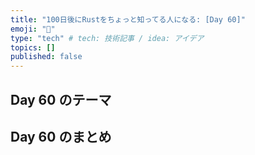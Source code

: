 ```yaml
---
title: "100日後にRustをちょっと知ってる人になる: [Day 60]"
emoji: "🦀"
type: "tech" # tech: 技術記事 / idea: アイデア
topics: []
published: false
---
```

## Day 60 のテーマ

## Day 60 のまとめ
